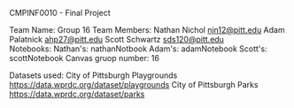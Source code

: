 CMPINF0010 - Final Project

Team Name: Group 16
Team Members: Nathan Nichol  njn12@pitt.edu
              Adam Palatnick   ahp27@pitt.edu
              Scott Schwartz  sds120@pitt.edu   
Notebooks: Nathan's: nathanNotbook
           Adam's: adamNotebook
           Scott's: scottNotebook
Canvas gruop number: 16

Datasets used: 
City of Pittsburgh Playgrounds https://data.wprdc.org/dataset/playgrounds
City of Pittsburgh Parks       https://data.wprdc.org/dataset/parks
           
